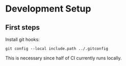 # Development Setup

## First steps

Install git hooks:
```
git config --local include.path ../.gitconfig
```

This is necessary since half of CI currently runs locally.
